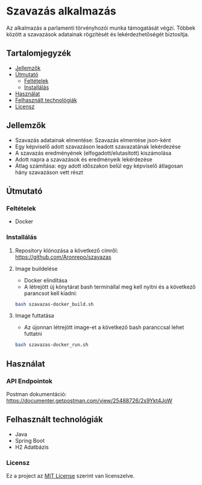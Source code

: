 # Szavazás alkalmazás

Az alkalmazás a parlamenti törvényhozói munka támogatását végzi. Többek között a
szavazások adatainak rögzítését és lekérdezhetőségét biztosítja. 

## Tartalomjegyzék

- [Jellemzők](#jellemzők)
- [Útmutató](#útmutató)
    - [Feltételek](#feltételek)
    - [Installálás](#installálás)
- [Használat](#használat)
- [Felhasznált technológiák](#felhasznált-technológiák)
- [Licensz](#licensz)

## Jellemzők

- Szavazás adatainak elmentése: Szavazás elmentése json-ként
- Egy képviselő adott szavazáson leadott szavazatának lekérdezése
- A szavazás eredményének (elfogadott/elutasított) kiszámolása
- Adott napra a szavazások és eredményeik lekérdezése
- Átlag számítása: egy adott időszakon belül egy képviselő átlagosan hány szavazáson vett részt 

## Útmutató

### Feltételek

- Docker

### Installálás

1. Repository klónozása a következő címről:
    https://github.com/Aronrepo/szavazas

2. Image buildelése
    - Docker elindítása
    - A létrejött új könytárat bash terminállal meg kell nyitni és a következő parancsot kell kiadni:
    ```sh
    bash szavazas-docker_build.sh

3. Image futtatása
    - Az újonnan létrejött image-et a következő bash paranccsal lehet futtatni
    ```sh
    bash szavazas-docker_run.sh

## Használat

### API Endpointok

Postman dokumentáció: https://documenter.getpostman.com/view/25488726/2s9Ykt4JoW


## Felhasznált technológiák

- Java
- Spring Boot
- H2 Adatbázis

### Licensz

Ez a project az [MIT License](LICENSE) szerint van licenszelve.